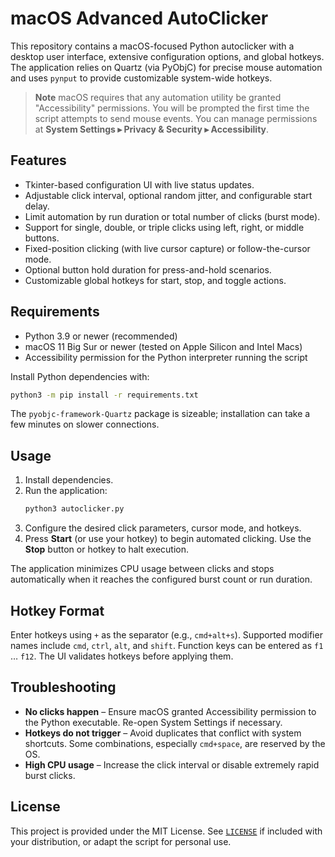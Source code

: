 # macOS Advanced AutoClicker

This repository contains a macOS-focused Python autoclicker with a desktop user
interface, extensive configuration options, and global hotkeys. The
application relies on Quartz (via PyObjC) for precise mouse automation and uses
`pynput` to provide customizable system-wide hotkeys.

> **Note**
> macOS requires that any automation utility be granted "Accessibility"
> permissions. You will be prompted the first time the script attempts to send
> mouse events. You can manage permissions at **System Settings ▸ Privacy &
> Security ▸ Accessibility**.

## Features

- Tkinter-based configuration UI with live status updates.
- Adjustable click interval, optional random jitter, and configurable start delay.
- Limit automation by run duration or total number of clicks (burst mode).
- Support for single, double, or triple clicks using left, right, or middle buttons.
- Fixed-position clicking (with live cursor capture) or follow-the-cursor mode.
- Optional button hold duration for press-and-hold scenarios.
- Customizable global hotkeys for start, stop, and toggle actions.

## Requirements

- Python 3.9 or newer (recommended)
- macOS 11 Big Sur or newer (tested on Apple Silicon and Intel Macs)
- Accessibility permission for the Python interpreter running the script

Install Python dependencies with:

```bash
python3 -m pip install -r requirements.txt
```

The `pyobjc-framework-Quartz` package is sizeable; installation can take a few
minutes on slower connections.

## Usage

1. Install dependencies.
2. Run the application:
   ```bash
   python3 autoclicker.py
   ```
3. Configure the desired click parameters, cursor mode, and hotkeys.
4. Press **Start** (or use your hotkey) to begin automated clicking. Use the
   **Stop** button or hotkey to halt execution.

The application minimizes CPU usage between clicks and stops automatically when
it reaches the configured burst count or run duration.

## Hotkey Format

Enter hotkeys using `+` as the separator (e.g., `cmd+alt+s`). Supported modifier
names include `cmd`, `ctrl`, `alt`, and `shift`. Function keys can be entered as
`f1` … `f12`. The UI validates hotkeys before applying them.

## Troubleshooting

- **No clicks happen** – Ensure macOS granted Accessibility permission to the
  Python executable. Re-open System Settings if necessary.
- **Hotkeys do not trigger** – Avoid duplicates that conflict with system
  shortcuts. Some combinations, especially `cmd+space`, are reserved by the OS.
- **High CPU usage** – Increase the click interval or disable extremely rapid
  burst clicks.

## License

This project is provided under the MIT License. See [`LICENSE`](LICENSE) if
included with your distribution, or adapt the script for personal use.

